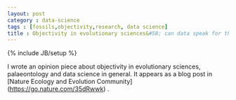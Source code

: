 ```yaml
---
layout: post
category : data-science
tags : [fossils,objectivity,research, data science]
title : Objectivity in evolutionary sciences&#58; can data speak for themselves&#63;
---
```

{% include JB/setup %}

I wrote an opinion piece about objectivity in evolutionary sciences, palaeontology and data science in general. It appears as a blog post in [Nature Ecology and Evolution Community]
(https://go.nature.com/35dRwwk) .
